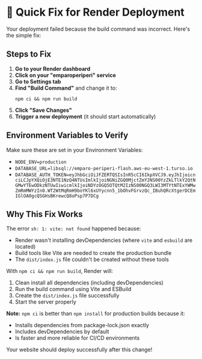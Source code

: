 # 🔧 Quick Fix for Render Deployment

Your deployment failed because the build command was incorrect. Here's the simple fix:

## Steps to Fix

1. **Go to your Render dashboard** 
2. **Click on your "emparoperiperi" service**
3. **Go to Settings tab**
4. **Find "Build Command"** and change it to:
   ```
   npm ci && npm run build
   ```
5. **Click "Save Changes"**
6. **Trigger a new deployment** (it should start automatically)

## Environment Variables to Verify

Make sure these are set in your Environment Variables:
- `NODE_ENV=production`
- `DATABASE_URL=libsql://emparo-periperi-flash.aws-eu-west-1.turso.io`
- `DATABASE_AUTH_TOKEN=eyJhbGciOiJFZERTQSIsInR5cCI6IkpXVCJ9.eyJhIjoicnciLCJpYXQiOjE3NTE1NzQ4NTUsImlkIjoiNGNiZGQ0MjctZmY2NS00YzZkLTlkY2QtNGMwYTEwODkzNTUwIiwicmlkIjoiNDYzOGQ5OTQtM2IzNS00NGQ3LWI3MTYtNTExYWMwZmRmMWYzIn0.WT2WtMqRmH9boYKl6xUYycnn5_1bOhvFGrvzQc_IBuhQRcXtgerDCEmIGlOA0gcQSGHsBKrewcQ8oPsp7P7DCg`

## Why This Fix Works

The error `sh: 1: vite: not found` happened because:
- Render wasn't installing devDependencies (where `vite` and `esbuild` are located)
- Build tools like Vite are needed to create the production bundle
- The `dist/index.js` file couldn't be created without these tools

With `npm ci && npm run build`, Render will:
1. Clean install all dependencies (including devDependencies)
2. Run the build command using Vite and ESBuild
3. Create the `dist/index.js` file successfully
4. Start the server properly

**Note:** `npm ci` is better than `npm install` for production builds because it:
- Installs dependencies from package-lock.json exactly
- Includes devDependencies by default
- Is faster and more reliable for CI/CD environments

Your website should deploy successfully after this change!